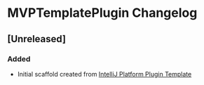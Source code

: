 <!-- Keep a Changelog guide -> https://keepachangelog.com -->

# MVPTemplatePlugin Changelog

## [Unreleased]
### Added
- Initial scaffold created from [IntelliJ Platform Plugin Template](https://github.com/JetBrains/intellij-platform-plugin-template)
